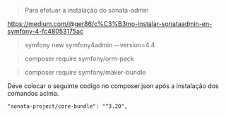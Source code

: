 > Para efetuar a instalação do sonata-admin

https://medium.com/@ger86/c%C3%B3mo-instalar-sonataadmin-en-symfony-4-fc48053175ac
> symfony new symfony4admin --version=4.4

> composer require symfony/orm-pack

> composer require symfony/maker-bundle


Deve colocar o seguinte codigo no composer.json
após a instalação dos comandos acima. <br />
```
"sonata-project/core-bundle": "^3.20",
```